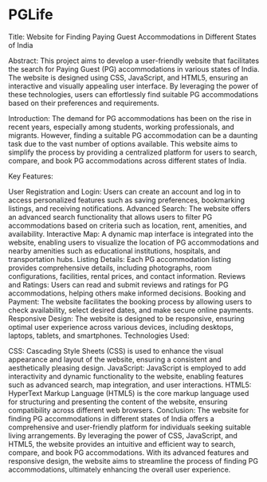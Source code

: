 # PGLife
Title: Website for Finding Paying Guest Accommodations in Different States of India

Abstract: This project aims to develop a user-friendly website that facilitates the search for Paying Guest (PG) accommodations in various states of India. The website is designed using CSS, JavaScript, and HTML5, ensuring an interactive and visually appealing user interface. By leveraging the power of these technologies, users can effortlessly find suitable PG accommodations based on their preferences and requirements.

Introduction: The demand for PG accommodations has been on the rise in recent years, especially among students, working professionals, and migrants. However, finding a suitable PG accommodation can be a daunting task due to the vast number of options available. This website aims to simplify the process by providing a centralized platform for users to search, compare, and book PG accommodations across different states of India.

Key Features:

User Registration and Login: Users can create an account and log in to access personalized features such as saving preferences, bookmarking listings, and receiving notifications.
Advanced Search: The website offers an advanced search functionality that allows users to filter PG accommodations based on criteria such as location, rent, amenities, and availability.
Interactive Map: A dynamic map interface is integrated into the website, enabling users to visualize the location of PG accommodations and nearby amenities such as educational institutions, hospitals, and transportation hubs.
Listing Details: Each PG accommodation listing provides comprehensive details, including photographs, room configurations, facilities, rental prices, and contact information.
Reviews and Ratings: Users can read and submit reviews and ratings for PG accommodations, helping others make informed decisions.
Booking and Payment: The website facilitates the booking process by allowing users to check availability, select desired dates, and make secure online payments.
Responsive Design: The website is designed to be responsive, ensuring optimal user experience across various devices, including desktops, laptops, tablets, and smartphones.
Technologies Used:

CSS: Cascading Style Sheets (CSS) is used to enhance the visual appearance and layout of the website, ensuring a consistent and aesthetically pleasing design.
JavaScript: JavaScript is employed to add interactivity and dynamic functionality to the website, enabling features such as advanced search, map integration, and user interactions.
HTML5: HyperText Markup Language (HTML5) is the core markup language used for structuring and presenting the content of the website, ensuring compatibility across different web browsers.
Conclusion: The website for finding PG accommodations in different states of India offers a comprehensive and user-friendly platform for individuals seeking suitable living arrangements. By leveraging the power of CSS, JavaScript, and HTML5, the website provides an intuitive and efficient way to search, compare, and book PG accommodations. With its advanced features and responsive design, the website aims to streamline the process of finding PG accommodations, ultimately enhancing the overall user experience.
